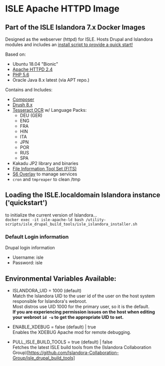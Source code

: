 # ISLE Apache HTTPD Image

## Part of the ISLE Islandora 7.x Docker Images
Designed as the webserver (httpd) for ISLE. Hosts Drupal and Islandora modules and includes an [install script to provide a quick start!](#loading-the-islelocaldomain-islandora-instance-quickstart)

Based on:  
 - Ubuntu 18.04 "Bionic"
 - [Apache HTTPD 2.4](https://httpd.apache.org/)
 - [PHP 5.6](https://www.php.net/)
 - Oracle Java 8.x latest (via APT repo.)

Contains and Includes:
 - [Composer](https://getcomposer.org)
 - [Drush 8.x](https://www.drush.org/)
 - [Tesseract OCR](https://github.com/tesseract-ocr) w/ Language Packs:
    - DEU (GER)
 	- ENG
 	- FRA
    - HIN
    - ITA
    - JPN
    - POR
    - RUS
    - SPA
 - Kakadu JP2 library and binaries
 - [File Information Tool Set (FITS)](https://projects.iq.harvard.edu/fits/home)
 - [S6 Overlay](https://github.com/just-containers/s6-overlay) to manage services  
 - `cron` and `tmpreaper` to clean /tmp

## Loading the ISLE.localdomain Islandora instance ('quickstart')

to initialize the current version of Islandora...  
`docker exec -it isle-apache-ld bash /utility-scripts/isle_drupal_build_tools/isle_islandora_installer.sh`

### Default Login information

Drupal login information 
 - Username: isle
 - Password: isle

## Environmental Variables Available:

 - ISLANDORA_UID = 1000 (default)  
Match the Islandora UID to the user id of the user on the host system responsible for Islandora's webroot.  
Most distros use UID 1000 for the primary user, so it is the default.  
**If you are experiencing permission issues on the host when editing your webroot `id -u` to get the appropriate UID to set.**

 - ENABLE_XDEBUG = false (default) | true  
Enables the XDEBUG Apache mod for remote debugging.

 - PULL_ISLE_BUILD_TOOLS = true (default) | false  
Fetches the latest ISLE build tools from the (Islandora Collaboration Group)[https://github.com/Islandora-Collaboration-Group/isle_drupal_build_tools]

